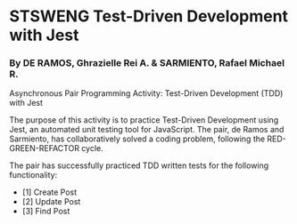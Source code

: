 # STSWENG Test-Driven Development with Jest
### By DE RAMOS, Ghrazielle Rei A. & SARMIENTO, Rafael Michael R.

Asynchronous Pair Programming Activity: Test-Driven Development (TDD) with Jest

The purpose of this activity is to practice Test-Driven Development using Jest, an automated unit testing tool for JavaScript. The pair, de Ramos and Sarmiento, has collaboratively solved a coding problem, following the RED-GREEN-REFACTOR cycle.

The pair has successfully practiced TDD written tests for the following functionality:
* [1] Create Post
* [2] Update Post
* [3] Find Post

